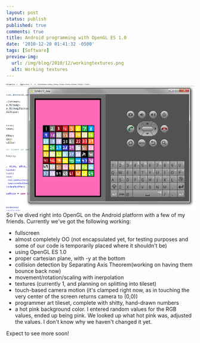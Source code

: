 ```yaml
---
layout: post
status: publish
published: true
comments: true
title: Android programming with OpenGL ES 1.0
date: '2010-12-20 01:41:32 -0500'
tags: [Software]
preview-img:
  url: /img/blog/2010/12/workingtextures.png
  alt: Working textures
---
```


![Android Emulator][1]
So I've dived right into OpenGL on the Android platform with a few of my friends. Currently we've got the following working:

 - fullscreen
 - almost completely OO (not encapsulated yet, for testing purposes and some of our code is temporarily placed where it shouldn't be)
 - using OpenGL ES 1.0
 - proper cartesian plane, with -y at the bottom
 - collision detection by Separating Axis Theorem(working on having them bounce back now)
 - movement/rotation/scaling with inerpolation
 - textures (currently 1, and planning on splitting into tileset)
 - touch-based camera motion (it's clamped right now, as in touching the very center of the screen returns camera to (0,0))
 - programmer art tileset, complete with shitty, hand-drawn numbers
 - a hot pink background color. I entered random values for the RGB values, ended up being pink. We looked up what hot pink was, adjusted the values. I don't know why we haven't changed it yet.

Expect to see more soon!

[1]: /img/blog/2010/12/workingtextures.png "Showing off textures"
